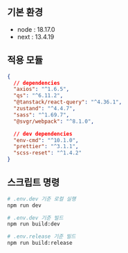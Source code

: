 ## 기본 환경

- node : 18.17.0
- next : 13.4.19

## 적용 모듈

```json
{
  // dependencies
  "axios": "^1.6.5",
  "qs": "^6.11.2",
  "@tanstack/react-query": "^4.36.1",
  "zustand": "^4.4.7",
  "sass": "^1.69.7",
  "@svgr/webpack": "^8.1.0",

  // dev dependencies
  "env-cmd": "^10.1.0",
  "prettier": "^3.1.1",
  "scss-reset": "^1.4.2"
}
```

## 스크립트 명령

```bash
# .env.dev 기준 로컬 실행
npm run dev

# .env.dev 기준 빌드
npm run build:dev

# .env.release 기준 빌드
npm run build:release
```

